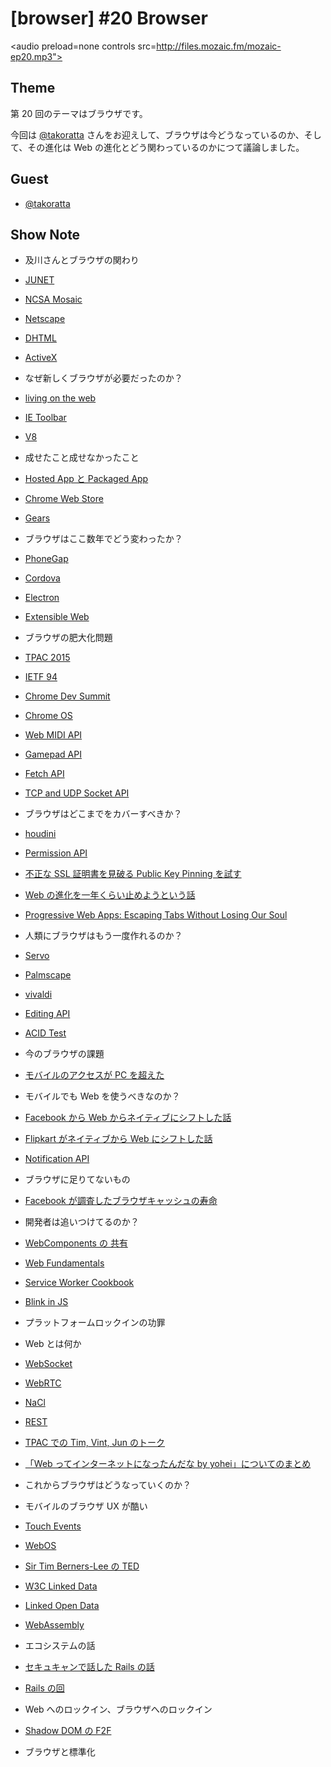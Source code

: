 # [browser] #20 Browser

<audio preload=none controls src=http://files.mozaic.fm/mozaic-ep20.mp3"></audio>

## Theme

第 20 回のテーマはブラウザです。

今回は [@takoratta](https://twitter.com/takoratta) さんをお迎えして、ブラウザは今どうなっているのか、そして、その進化は Web の進化とどう関わっているのかにつて議論しました。


## Guest

- [@takoratta](https://twitter.com/takoratta)


## Show Note

- 及川さんとブラウザの関わり
 - [JUNET](http://t.umblr.com/redirect?z=https%3A%2F%2Fja.wikipedia.org%2Fwiki%2FJUNET&t=YjM0OWE5ODRlZWU4NjhjZjcyODM2NzQ4ZjY3N2FjMzY0YTRhZDk0ZSwwcTh4dTN3Nw%3D%3D)
 - [NCSA Mosaic](http://t.umblr.com/redirect?z=https%3A%2F%2Fja.wikipedia.org%2Fwiki%2FNCSA_Mosaic&t=OGE2OTQ0ZmYwY2E0NDRlOGFmYmJlMjVhMzk2NzU2YWFjZDAyYThmNiwwcTh4dTN3Nw%3D%3D)
 - [Netscape](http://t.umblr.com/redirect?z=https%3A%2F%2Fja.wikipedia.org%2Fwiki%2FNetscape%25E3%2582%25B7%25E3%2583%25AA%25E3%2583%25BC%25E3%2582%25BA&t=MzA4YWMwYmNiMWE1ZTVhMGI4MmY2ODBhM2ExMWY4NGZhOWNjZjA0NiwwcTh4dTN3Nw%3D%3D)
 - [DHTML](http://t.umblr.com/redirect?z=https%3A%2F%2Fja.wikipedia.org%2Fwiki%2F%25E3%2583%2580%25E3%2582%25A4%25E3%2583%258A%25E3%2583%259F%25E3%2583%2583%25E3%2582%25AFHTML&t=NTU3MWUwNDBjMjEwNjU2NWQ2ZmU4MDUwZWNmNDIxY2FkMTY1ZWQyNywwcTh4dTN3Nw%3D%3D)
 - [ActiveX](http://t.umblr.com/redirect?z=https%3A%2F%2Fja.wikipedia.org%2Fwiki%2FActiveX&t=ODNjZmVjN2FmZjZiNTcyNWIyMTIwNmI0MjQzYzU2Nzg2NTk3MDM3YywwcTh4dTN3Nw%3D%3D)

- なぜ新しくブラウザが必要だったのか？
 - [living on the web](http://t.umblr.com/redirect?z=http%3A%2F%2Fchrome.blogspot.jp%2F2011%2F01%2Fliving-on-web-with-chrome-web-store-and.html&t=OWI2NDlmMDU0YWM5MGI0MTY1NWZkMDgxYWEzN2Q2NDUxNTMwZTA2YSwwcTh4dTN3Nw%3D%3D)
 - [IE Toolbar](http://t.umblr.com/redirect?z=https%3A%2F%2Fwww.google.co.jp%2Fsearch%3Fq%3Die+toolbar%26tbm%3Disch&t=MTllM2M3MDQ0ODVjOTQ1NWIwYjhlZDRkNmZmYTA2ZTlkOTZmNmVjNSwwcTh4dTN3Nw%3D%3D)
 - [V8](http://t.umblr.com/redirect?z=https%3A%2F%2Fcode.google.com%2Fp%2Fv8%2F&t=YzdlNDkyOGNmZGVmZWFjY2RlMTBjNmU3NzgyMDM1OWVhZWZjYzYzYywwcTh4dTN3Nw%3D%3D)

- 成せたこと成せなかったこと
 - [Hosted App と Packaged App](http://t.umblr.com/redirect?z=https%3A%2F%2Fdeveloper.chrome.com%2Fwebstore%2Fchoosing&t=ZTQyNTIzZGVmNTQ3MWM5MmIxNzEzZjNhODU0ZWE5ZjVhOWRlNThkMCwwcTh4dTN3Nw%3D%3D)
 - [Chrome Web Store](http://t.umblr.com/redirect?z=https%3A%2F%2Fchrome.google.com%2Fwebstore&t=YWE1ODcwOTEzYTYzZjRkNDlhNjMxMGM1MzZiYzI2YWI1MjQ2ZmVhZSwwcTh4dTN3Nw%3D%3D)
 - [Gears](http://t.umblr.com/redirect?z=https%3A%2F%2Fcode.google.com%2Fp%2Fgears%2F&t=YWMyMTE4MDBhZjc3Mjc4ZmExYzVjYTlkYTkxZWE2MGE5NjYxZWNmNywwcTh4dTN3Nw%3D%3D)

- ブラウザはここ数年でどう変わったか？
 - [PhoneGap](http://t.umblr.com/redirect?z=http%3A%2F%2Fphonegap-fan.com%2F&t=ZDZmNjk1YzliYjU5YzMwYTk0MGVhNTFmNTI0ZTA0YWViMGM2MjE0NywwcTh4dTN3Nw%3D%3D)
 - [Cordova](http://t.umblr.com/redirect?z=https%3A%2F%2Fcordova.apache.org%2F&t=YTRhZWRiOTMwZjQ1OWU5ZjJmY2Q0ODE0ZTkwYWMyMmZmYjIyNzVkYywwcTh4dTN3Nw%3D%3D)
 - [Electron](http://t.umblr.com/redirect?z=http%3A%2F%2Felectron.atom.io%2F&t=M2Q0NzYzMmIxMmNjYTU4ZWQ4NjgxNzQ3NGQ5NWExOTRhOWVhNmViZCwwcTh4dTN3Nw%3D%3D)
 - [Extensible Web](http://t.umblr.com/redirect?z=https%3A%2F%2Fextensiblewebmanifesto.org%2F&t=OGM5MjM2MDU1NzMxNjRmYTY4N2M0MDgzODQ0ZTZiZjNiMDc1MGYyYiwwcTh4dTN3Nw%3D%3D)

- ブラウザの肥大化問題
 - [TPAC 2015](http://t.umblr.com/redirect?z=http%3A%2F%2Fwww.w3.org%2F2015%2F10%2FTPAC%2F&t=ODRhMmQ4ZjEzNTE1MTJjNzcwODYyZGQ2NmFlY2E4ZTMxMDY3MTQ5YywwcTh4dTN3Nw%3D%3D)
 - [IETF 94](http://t.umblr.com/redirect?z=https%3A%2F%2Fwww.ietf.org%2Fmeeting%2F94%2Findex.html&t=NWU4N2ExNmY1ZDkwNzk3ZTY0NWQ5ZjkyMTc0MWYxYjJmODYzODNiZCwwcTh4dTN3Nw%3D%3D)
 - [Chrome Dev Summit](http://t.umblr.com/redirect?z=https%3A%2F%2Fdeveloper.chrome.com%2Fdevsummit&t=YWJhNDY1NGM2MWQwNWZlYjE4YzQyNTI0YjNmMjU4OWZkMWZlN2M5YywwcTh4dTN3Nw%3D%3D)
 - [Chrome OS](http://t.umblr.com/redirect?z=http%3A%2F%2Fwww.chromium.org%2Fchromium-os&t=MDdhYWFjYTAyM2Q5MDYxNmYzZTQyODg5ZTYyZTE1MDZhMmU0ZDNhNiwwcTh4dTN3Nw%3D%3D)
 - [Web MIDI API](http://t.umblr.com/redirect?z=http%3A%2F%2Fwebaudio.github.io%2Fweb-midi-api%2F&t=MTFmNjY0MjNlMjU5OGVkZDBkODU4MGZlNzlkY2Q0YmEzYWYzMTQyZSwwcTh4dTN3Nw%3D%3D)
 - [Gamepad API](http://t.umblr.com/redirect?z=https%3A%2F%2Fw3c.github.io%2Fgamepad%2F&t=YmU3NTFlYWM2ODRmNWM0ZWFlNWU4OGFlYzg4OTBkMTU1ZTI2ODkyMiwwcTh4dTN3Nw%3D%3D)
 - [Fetch API](http://t.umblr.com/redirect?z=https%3A%2F%2Ffetch.spec.whatwg.org%2F&t=MTE3ZGE2MWQ3ZWY4MTM0ZTczZmEyYTBhMTI0ZDZlMjM2MjBkZGFkYSwwcTh4dTN3Nw%3D%3D)
 - [TCP and UDP Socket API](http://t.umblr.com/redirect?z=http%3A%2F%2Fwww.w3.org%2FTR%2Ftcp-udp-sockets%2F&t=YzBiNDAzNzAwYzg3ZmQzY2QxYTkwZDk2YWIxZjcyZDZmY2NmNzUxZSwwcTh4dTN3Nw%3D%3D)

- ブラウザはどこまでをカバーすべきか？
 - [houdini](http://t.umblr.com/redirect?z=https%3A%2F%2Fdrafts.css-houdini.org%2F&t=NDc5YjM5NmY1MjEzYmY0ZmZjMjk1ZTFkYmIyMWY0MmE5YWY1NDNjMCwwcTh4dTN3Nw%3D%3D)
 - [Permission API](http://t.umblr.com/redirect?z=https%3A%2F%2Fw3c.github.io%2Fpermissions%2F&t=NGNjNWI5MzZiZjgxNjZmYTA0MTI3ZTc3OWQ5N2U3NWRiZmJjZWE5OSwwcTh4dTN3Nw%3D%3D)
 - [不正な SSL 証明書を見破る Public Key Pinning を試す](http://t.umblr.com/redirect?z=http%3A%2F%2Fd.hatena.ne.jp%2Fjovi0608%2F20140902%2F1409635279&t=ZDNlYmQ3YzgxZDE1YTA1MjA1ODQyODkwMThkYTY0MWYyMGJmNzczZCwwcTh4dTN3Nw%3D%3D)
 - [Web の進化を一年くらい止めようという話](http://t.umblr.com/redirect?z=http%3A%2F%2Fwww.quirksmode.org%2Fblog%2Farchives%2F2015%2F07%2Fstop_pushing_th.html&t=NzA1MjJmMzMyN2Y2OTY4YmM0ZTM4NGJkNTY5MGM4YTJjOGQ0MWExYywwcTh4dTN3Nw%3D%3D)
 - [Progressive Web Apps: Escaping Tabs Without Losing Our Soul](http://t.umblr.com/redirect?z=https%3A%2F%2Finfrequently.org%2F2015%2F06%2Fprogressive-apps-escaping-tabs-without-losing-our-soul%2F&t=NWY5MjEyMDc2MTUwZGZkYzg3NTgzY2Y2MGE5YjA5MGQ2MzhlZTM5ZiwwcTh4dTN3Nw%3D%3D)

- 人類にブラウザはもう一度作れるのか？
 - [Servo](http://t.umblr.com/redirect?z=https%3A%2F%2Fgithub.com%2Fservo%2Fservo&t=ODQ3OTkwNjkyNmJmZWZjN2EwNzc5MmFjYWM4Y2VkNWY1OTU5MGI5MCwwcTh4dTN3Nw%3D%3D)
 - [Palmscape](http://t.umblr.com/redirect?z=http%3A%2F%2F&t=N2I4NTVjMWIzZDk3ZDcyZmYwMDY3MjE0YjU2OGZlMDU3NTNkMjVmNSwwcTh4dTN3Nw%3D%3D)
 - [vivaldi](http://t.umblr.com/redirect?z=https%3A%2F%2Fvivaldi.com%2F&t=NjBiNjVmZjBmYmVkNTcxY2FmNjc2MzFmYmYxOWExYTcwYjJkMWZmYywwcTh4dTN3Nw%3D%3D)
 - [Editing API](http://t.umblr.com/redirect?z=http%3A%2F%2Fw3c.github.io%2Fediting%2F&t=OTMwNDRjMmRmZjcwMjQ4MmNiYjcxYjUwZWM4MzJhZjc0MWI3NjJiYiwwcTh4dTN3Nw%3D%3D)
 - [ACID Test](http://t.umblr.com/redirect?z=http%3A%2F%2Facid3.acidtests.org%2F&t=YTgwYTFlNTBiMjA0ZWE5MDkyMTc0YWJmYTE1MzgwZjY4ZDZhOGEyMiwwcTh4dTN3Nw%3D%3D)

- 今のブラウザの課題
 - [モバイルのアクセスが PC を超えた](http://t.umblr.com/redirect?z=http%3A%2F%2Fadwords.blogspot.jp%2F2015%2F05%2Fbuilding-for-next-moment.html&t=ZWE2ZjUzYTc3YjgzOGUzYTJjYjIyYzBiODYyY2UzMWMwZjY5ZDcxMSwwcTh4dTN3Nw%3D%3D)

- モバイルでも Web を使うべきなのか？
 - [Facebook から Web からネイティブにシフトした話](http://t.umblr.com/redirect?z=http%3A%2F%2Ftechcrunch.com%2F2012%2F09%2F11%2Fmark-zuckerberg-our-biggest-mistake-with-mobile-was-betting-too-much-on-html5%2F&t=ZjQ1MjEyMWFlNWZkYTQxYTY4ZDc4YTI3M2I3NGVjY2Q5NDNjMzE3OCwwcTh4dTN3Nw%3D%3D)
 - [Flipkart がネイティブから Web にシフトした話](http://t.umblr.com/redirect?z=http%3A%2F%2Ftech-blog.flipkart.net%2F2015%2F11%2Fprogressive-web-app%2F&t=OTU2NzU0ZTA4NDFmZjc3ZjRiYzY5YzY3YWQ5ZDI2NjM3MDNkYzA3OSwwcTh4dTN3Nw%3D%3D)
 - [Notification API](http://t.umblr.com/redirect?z=https%3A%2F%2Fdvcs.w3.org%2Fhg%2Fnotifications%2Fraw-file%2Ftip%2FOverview.html&t=MWMyMDJkMjRlOTJmNjg4NzllMjI0ZmQzZDEzMDhhODNhZTlhMGM5NywwcTh4dTN3Nw%3D%3D)

- ブラウザに足りてないもの
 - [Facebook が調査したブラウザキャッシュの寿命](http://t.umblr.com/redirect?z=https%3A%2F%2Fcode.facebook.com%2Fposts%2F964122680272229%2Fweb-performance-cache-efficiency-exercise%2F&t=ODY1MWM1YzZkNTY2YTMxMTNhYWRmNGQwZTJlNDVhM2JjZTZkN2E1NiwwcTh4dTN3Nw%3D%3D)

- 開発者は追いつけてるのか？
 - [WebComponents の 共有](http://t.umblr.com/redirect?z=https%3A%2F%2Fcustomelements.io%2F&t=OGE4ZTdhNzZjZmE1NmEyOTAyYTUzNTAyZjQ3ODBiZjg0YzRiOWUzZiwwcTh4dTN3Nw%3D%3D)
 - [Web Fundamentals](http://t.umblr.com/redirect?z=https%3A%2F%2Fdevelopers.google.com%2Fweb%2Ffundamentals%2F&t=ZWIyZWY3NmI3YzE1YTllNTE1NzhlNjhhOWNkNzRiMTMyMjVlNGNiNSwwcTh4dTN3Nw%3D%3D)
 - [Service Worker Cookbook](http://t.umblr.com/redirect?z=https%3A%2F%2Fgithub.com%2Fmozilla%2Fserviceworker-cookbook&t=MTY2MTc0OGM3MDQwYzkwNzhjYWUzMDhhZTQ5MWJjMjQ3YWJmZTU4MCwwcTh4dTN3Nw%3D%3D)
 - [Blink in JS](http://t.umblr.com/redirect?z=https%3A%2F%2Fdocs.google.com%2Fpresentation%2Fd%2F1XvZdAF29Fgn19GCjDhHhlsECJAfOR49tpUFWrbtQAwU%2Fedit%3Fusp%3Dsharing&t=NzVhOTdhODhkNGY3ZmIzYTM1MzgzZTg3NzE0YTRlMWM5OTNhYTA0NCwwcTh4dTN3Nw%3D%3D)

- プラットフォームロックインの功罪

- Web とは何か
 - [WebSocket](http://t.umblr.com/redirect?z=https%3A%2F%2Ftools.ietf.org%2Fhtml%2Frfc6455&t=Yzk5YTUyNmVjOThjZjBlMmQ2YzNiNDdjOTY0YjhhOWFiNjc5NDEyMiwwcTh4dTN3Nw%3D%3D)
 - [WebRTC](http://t.umblr.com/redirect?z=http%3A%2F%2Fw3c.github.io%2Fwebrtc-pc%2F&t=ZTM2NjUyYjMxZjdhODg2MDFlZTdkYTE2YTBhMjA0YjU2Y2JkOTZjNiwwcTh4dTN3Nw%3D%3D)
 - [NaCl](http://t.umblr.com/redirect?z=https%3A%2F%2Fdeveloper.chrome.com%2Fnative-client%2Fnacl-and-pnacl&t=YzUxM2Q5ZjJkYjQ0OWRjOTEyOGE4YTI0NzA2NjdkZmUzNWVkNmJhMywwcTh4dTN3Nw%3D%3D)
 - [REST](http://t.umblr.com/redirect?z=http%3A%2F%2Fwww.ics.uci.edu%2F%7Efielding%2Fpubs%2Fdissertation%2Frest_arch_style.htm&t=MTMyMDY4M2E0YWUzZGRmZmJiYzFmYWNkYjRhNjExY2Y0YTMyMjg0ZCwwcTh4dTN3Nw%3D%3D)
 - [TPAC での Tim, Vint, Jun のトーク](http://t.umblr.com/redirect?z=http%3A%2F%2Fwww.w3.org%2F2015%2F10%2F27-tpac-minutes.html&t=YzZmZjVhOTU1YWIyZjI2MjA5ODEyZjMwMDYyNjFjZjk4NWQ0NTgwOSwwcTh4dTN3Nw%3D%3D)
 - [「Web ってインターネットになったんだな by yohei」についてのまとめ](http://t.umblr.com/redirect?z=http%3A%2F%2Fd.hatena.ne.jp%2Fnaoya%2F20130123%2F1358918510&t=MmZmNTcwMDUzYmM4OTVkNWVjMmJiOTIzNzRhZDI3NDdhMzZkNjVhZCwwcTh4dTN3Nw%3D%3D)

- これからブラウザはどうなっていくのか？
 - モバイルのブラウザ UX が酷い
 - [Touch Events](http://t.umblr.com/redirect?z=https%3A%2F%2Fw3c.github.io%2Ftouch-events%2F&t=ZGZlMWIxYzAwZTI1N2M1YTA2Yjc2YmVlNzlhODdkNWI3YTdlOWViMiwwcTh4dTN3Nw%3D%3D)
 - [WebOS](http://t.umblr.com/redirect?z=http%3A%2F%2Fwebos.org%2F&t=Y2UxNjkwZTFiYTRlZmJmZTlmZTJjNWY4MDI2OGJkZTVkYmUwZWFlZCwwcTh4dTN3Nw%3D%3D)
 - [Sir Tim Berners-Lee の TED](http://t.umblr.com/redirect?z=https%3A%2F%2Fwww.ted.com%2Ftalks%2Ftim_berners_lee_on_the_next_web%3Flanguage%3Dja&t=MDU3NjIyZGJhMjBhOGRkN2E3YjVjOGIzMGQ5MzdhMDU3ZmMwYTQ0MiwwcTh4dTN3Nw%3D%3D)
 - [W3C Linked Data](http://t.umblr.com/redirect?z=http%3A%2F%2Fwww.w3.org%2Fstandards%2Fsemanticweb%2Fdata&t=MWU2YTY4OTFhMWNiZjdiODI3MWQ4NTE3YmI0MDU3ZTFkYjBmZWVkNCwwcTh4dTN3Nw%3D%3D)
 - [Linked Open Data](http://t.umblr.com/redirect?z=http%3A%2F%2Fwww.w3.org%2FDesignIssues%2FLinkedData.html&t=N2U1YzNlM2I5NjExZGZmOTIxMDRkYTk3ZTA0NmRjODE4N2QwODRjYywwcTh4dTN3Nw%3D%3D)
 - [WebAssembly](http://t.umblr.com/redirect?z=https%3A%2F%2Fwww.w3.org%2Fcommunity%2Fwebassembly%2F&t=MzIxYWZjZGVhMDQ0ZWI2NWQxN2IyZGFjOGM4ZTAxNzNlNGZiYjE5ZiwwcTh4dTN3Nw%3D%3D)

- エコシステムの話
 - [セキュキャンで話した Rails の話](http://t.umblr.com/redirect?z=http%3A%2F%2Fqiita.com%2FJxck_%2Fitems%2Fec8e928f69d099b25764&t=ZWM2ZTVlOTUwZGRjYWJhOWUwOTQ2NGIzNzJkMjE1MDlhMjdkMmZlOSwwcTh4dTN3Nw%3D%3D)
 - [Rails の回](http://mozaic.fm/post/104575088493/12-rails)

- Web へのロックイン、ブラウザへのロックイン
 - [Shadow DOM の F2F](http://t.umblr.com/redirect?z=https%3A%2F%2Flists.w3.org%2FArchives%2FPublic%2Fpublic-webapps%2F2015JanMar%2F0661.html&t=NDg4ZjIwMDZlYzM1YTZkZWIyYTQzYjE2OWEyZTMyZWQxN2Y2NTc4ZiwwcTh4dTN3Nw%3D%3D)

- ブラウザと標準化
